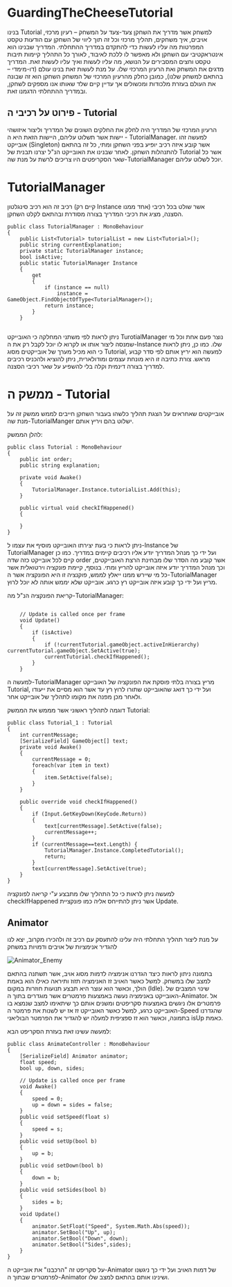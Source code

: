 # GuardingTheCheeseTutorial

בנינו Tutorial למשחק אשר מדריך את השחקן צעד-צעד על המשחק – רעיון מרכזי, אויבים, איך משחקים, תהליך מרכזי וכל זה תוך ליווי של השחקן עם הודעות טקסט המפרטות מה עליו לעשות כדי להתקדם במדריך ההתחלתי. 
המדריך שבנינו הוא אינטראקטיבי עם השחקן ולא מאפשר לו ללכת לאיבוד, לאורך כל התהליך קיימות תיבות טקסט וחצים המסבירים על הנושא, מה עליו לעשות ואיך עליו לעשות זאת.
המדריך מדגים את המשחק ואת הרעיון המרכזי שלו. על מנת לעשות זאת בנינו עולם (דו-מימדי – בהתאם למשחק שלנו), כמובן כחלק מהרעיון המרכזי של המשחק השחקן הוא זה שבונה את העולם בעזרת מלכודות ומכשולים אך עדיין קיים שלד שאותו אנו מספקים לשחקן, ובמדריך ההתחלתי הדגמנו זאת.


## פירוט על רכיבי ה - Tutorial

הרעיון המרכזי של המדריך היה לחלק את החלקים השונים של המדריך וליצור איזושהי יישות אשר תשלוט עליהם, היישות הזאת היא ה - TutorialManager.
למעשה זהו אובייקט (Singleton) אשר קובע איזה רכיב יופיע בפני השחקן ומתי, כל זה בהתאם להתנהלות השחקן.
לאחר שבנינו את האובייקט הנ"ל יצרנו תבנית של Tutorial אשר כל שאר הסקריפטים היו צריכים לרשת על מנת שה-TutorialManager יוכל לשלוט עליהם.

# TutorialManager

רכיב זה הוא רכיב סינגלטון (קיים רק Instance אחד ממנו) אשר שולט בכל רכיבי הסצנה, מציג את רכיבי המדריך בצורה מסודרת ובהתאם לקלט השחקן.

```
public class TutorialManager : MonoBehaviour
{
    public List<Tutorial> tutorialList = new List<Tutorial>();
    public string currentExplanation;
    private static TutorialManager instance;
    bool isActive;
    public static TutorialManager Instance
    {
        get
        {
            if (instance == null)
                instance = GameObject.FindObjectOfType<TutorialManager>();
            return instance;
        }
    }
    
```

ניתן לראות לפי משתני המחלקה כי האובייקט TurotialManager נוצר פעם אחת וכל מי שמנסה ליצור אותו או לקרוא לו יוכל לקבל רק את ה-Instance שלו.
כמו כן, ניתן לראות כי הוא מכיל מערך של אובייקטים מסוג Tutorial, למעשה הוא יריץ אותם לפי סדר קבוע מראש.
צורת כתיבה זו היא מונחת עצמים ומודולארית, ניתן להוציא ולהכניס רכיבים למדריך בצורה דינמית וקלה בלי להשפיע על שאר רכיבי הסצנה.

# ממשק ה - Tutorial

אובייקטים שאחראים על הצגת תהליך כלשהו בעבור השחקן חייבים לממש ממשק זה על מנת שה-TutorialManger ישלוט בהם ויריץ אותם.

להלן הממשק:
```
public class Tutorial : MonoBehaviour
{
    public int order;
    public string explanation;

    private void Awake()
    {
        TutorialManager.Instance.tutorialList.Add(this);
    }

    public virtual void checkIfHappened()
    {

    }
}
```
ניתן לראות כי בעת יצירתו האובייקט מוסיף את עצמו ל-Instance של TutorialManager ועל ידי כך מנהל המדריך יודע אליו רכיבים קיימים במדריך.
כמו כן קיים לכל אובייקט כזה שדה order אשר קובע מה הסדר שלו מבחינת הרצת האובייקטים, וכך מנהל המדריך יודע איזה אובייקט להריץ ומתי.
בנוסף, קיימת פונקציה וירטואלית אשר כל מי שיירש ממנו ייאלץ לממש, פוקנציה זו היא הפונקציה אשר ה-TutorialManager מריץ ועל ידי כך קובע איזה אובייקט רץ כרגע.
אובייקט שלא יממש אותה לא יוכל לרוץ.

קריאת הפונקציה הנ"ל מה-TutorialManager:
```

    // Update is called once per frame
    void Update()
    {
        if (isActive) 
        {
            if (!currentTutorial.gameObject.activeInHierarchy) currentTutorial.gameObject.SetActive(true);
            currentTutorial.checkIfHappened(); 
        }
    }
```
למעשה ה-TutorialManager מריץ בצורה בלתי פוסקת את הפונקציה של האובייקט Tutorial, ועל ידי כך דואג שהאובייקט שתורו לרוץ רץ עד אשר הוא מסיים את ייעודו ולאחר מכן
מפנה את מקומו לתהליך של אובייקט אחר.

דוגמה לתהליך ראשוני אשר מממש את הממשק Tutorial:
```
public class Tutorial_1 : Tutorial
{
    int currentMessage;
    [SerializeField] GameObject[] text;
    private void Awake()
    {
        currentMessage = 0;
        foreach(var item in text)
        {
            item.SetActive(false);
        }
    }

    public override void checkIfHappened()
    {
        if (Input.GetKeyDown(KeyCode.Return))
        {
            text[currentMessage].SetActive(false);
            currentMessage++;
        }
        if (currentMessage==text.Length) {
            TutorialManager.Instance.CompletedTutorial();
            return; 
        }
        text[currentMessage].SetActive(true);
    }
}
```
למעשה ניתן לראות כי כל התהליך שלו מתבצע ע"י קריאה לפונקציה checkIfHappened אשר ניתן להתייחס אליה כמו פונקציית Update.



## Animator

על מנת ליצור תהליך התחלתי היה עלינו להתעסק עם רכיב זה ולהכירו מקרוב, יצא לנו להגדיר אנימציות של אויבים ודמויות במשחק


![Animator_Enemy](https://user-images.githubusercontent.com/73071299/144158450-2989f8a4-6ffc-43ec-b9a7-f32a6e2d3c2e.PNG)

בתמונה ניתון לראות כיצד הגדרנו אנימציה לדמות מסוג אויב, אשר תשתנה בהתאם למצב שלו במשחק.
למשל כאשר האויב זז האנימציה תזוז ותיראה כאילו הוא באמת הולך, וכאשר הוא עוצר היא תבצע תנועות חוזרות במקום (Idle).
שינוי המצבים של האובייקט באנימציה נעשה באמצעות פרמטרים אשר מוגדרים בתוך ה-Animator.
אל פרמטרים אלו ניגשים באמצעות סקריפטים ומשנים אותם כך שיתאימו למצב שנמצא בו האובייקט כרגע, למשל כאשר האובייקט זז
אז יש לשנות את פרמטר ה-Speed שהגדרנו בתמונה, וכאשר הוא זז ספציפית למעלה יש להגדיר את הפרמטר הבוליאני isUp כאמת.

למעשה עשינו זאת בעזרת הסקריפט הבא:

```
public class AnimateController : MonoBehaviour
{
    [SerializeField] Animator animator;
    float speed;
    bool up, down, sides;

    // Update is called once per frame
    void Awake()
    {
        speed = 0;
        up = down = sides = false;
    }
    public void setSpeed(float s)
    {
        speed = s;
    }
    public void setUp(bool b)
    {
        up = b;
    }
    public void setDown(bool b)
    {
        down = b;
    }
    public void setSides(bool b)
    {
        sides = b;
    }
    void Update()
    {
        animator.SetFloat("Speed", System.Math.Abs(speed));
        animator.SetBool("Up", up);
        animator.SetBool("Down", down);
        animator.SetBool("Sides",sides);
    }
}
```

על סקריפט זה "הרכבנו" את אובייקט ה-Animator של דמות האויב ועל ידי כך ניגשנו לפרמטרים שבתוך ה-Animator ושינינו אותם בהתאם למצב שלו.



